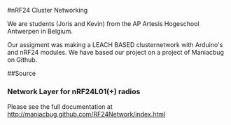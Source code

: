 #nRF24 Cluster Networking

We are students (Joris and Kevin) from the AP Artesis Hogeschool Antwerpen in Belgium.

Our assigment was making a LEACH BASED clusternetwork with Arduino's and nRF24 modules.
We have based our project on a project of Maniacbug on Github.


##Source

### Network Layer for nRF24L01(+) radios

Please see the full documentation at http://maniacbug.github.com/RF24Network/index.html 
